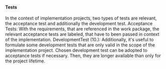 #### Tests
In the context of implementation projects, two types of tests are relevant, the acceptance test and additionally the development test. 
Acceptance Tests: With the requirements, that are referenced in the work package, the relevant acceptance tests are labeled, that have to been passed in context of the implementation. 
DevelopmentTest (10.): Additionally, it's useful to formulate some development tests that are only valid in the scope of the implementation project. Chosen development test can be adopted to acceptance tests if necessary. Then, they are longer available than only for the project lifetime.
